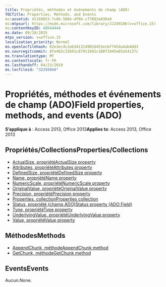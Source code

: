```yaml
---
title: Propriétés, méthodes et événements de champ (ADO)
TOCTitle: Properties, Methods, and Events
ms:assetid: 41169853-7c6b-500e-df6b-cf7083a930a9
ms:mtpsurl: https://msdn.microsoft.com/library/JJ249186(v=office.15)
ms:contentKeyID: 48544444
ms.date: 09/18/2015
mtps_version: v=office.15
localization_priority: Normal
ms.openlocfilehash: 62e3ecdc2ab341314902d453ecbf745da4ab4dd3
ms.sourcegitcommit: 8fe462c32b91c87911942c188f3445e85a54137c
ms.translationtype: MT
ms.contentlocale: fr-FR
ms.lasthandoff: 04/23/2019
ms.locfileid: "32293048"
---
```

# <a name="field-properties-methods-and-events-ado"></a><span data-ttu-id="88a4e-102">Propriétés, méthodes et événements de champ (ADO)</span><span class="sxs-lookup"><span data-stu-id="88a4e-102">Field properties, methods, and events (ADO)</span></span>

<span data-ttu-id="88a4e-103">**S’applique à** : Access 2013, Office 2013</span><span class="sxs-lookup"><span data-stu-id="88a4e-103">**Applies to**: Access 2013, Office 2013</span></span>

## <a name="propertiescollections"></a><span data-ttu-id="88a4e-104">Propriétés/Collections</span><span class="sxs-lookup"><span data-stu-id="88a4e-104">Properties/Collections</span></span>

- [<span data-ttu-id="88a4e-105">ActualSize, propriété</span><span class="sxs-lookup"><span data-stu-id="88a4e-105">ActualSize property</span></span>](actualsize-property-ado.md)
- [<span data-ttu-id="88a4e-106">Attributes, propriété</span><span class="sxs-lookup"><span data-stu-id="88a4e-106">Attributes property</span></span>](attributes-property-ado.md)
- [<span data-ttu-id="88a4e-107">DefinedSize, propriété</span><span class="sxs-lookup"><span data-stu-id="88a4e-107">DefinedSize property</span></span>](definedsize-property-ado.md)
- [<span data-ttu-id="88a4e-108">Name, propriété</span><span class="sxs-lookup"><span data-stu-id="88a4e-108">Name property</span></span>](name-property-ado.md)
- [<span data-ttu-id="88a4e-109">NumericScale, propriété</span><span class="sxs-lookup"><span data-stu-id="88a4e-109">NumericScale property</span></span>](numericscale-property-ado.md)
- [<span data-ttu-id="88a4e-110">OriginalValue, propriété</span><span class="sxs-lookup"><span data-stu-id="88a4e-110">OriginalValue property</span></span>](originalvalue-property-ado.md)
- [<span data-ttu-id="88a4e-111">Precision, propriété</span><span class="sxs-lookup"><span data-stu-id="88a4e-111">Precision property</span></span>](precision-property-ado.md)
- [<span data-ttu-id="88a4e-112">Properties, collection</span><span class="sxs-lookup"><span data-stu-id="88a4e-112">Properties collection</span></span>](properties-collection-ado.md)
- [<span data-ttu-id="88a4e-113">Status, propriété (champ ADO)</span><span class="sxs-lookup"><span data-stu-id="88a4e-113">Status property (ADO Field)</span></span>](status-property-ado-field.md)
- [<span data-ttu-id="88a4e-114">Type, propriété</span><span class="sxs-lookup"><span data-stu-id="88a4e-114">Type property</span></span>](type-property-ado.md)
- [<span data-ttu-id="88a4e-115">UnderlyingValue, propriété</span><span class="sxs-lookup"><span data-stu-id="88a4e-115">UnderlyingValue property</span></span>](underlyingvalue-property-ado.md)
- [<span data-ttu-id="88a4e-116">Value, propriété</span><span class="sxs-lookup"><span data-stu-id="88a4e-116">Value property</span></span>](value-property-ado.md)


## <a name="methods"></a><span data-ttu-id="88a4e-117">Méthodes</span><span class="sxs-lookup"><span data-stu-id="88a4e-117">Methods</span></span>

- [<span data-ttu-id="88a4e-118">AppendChunk, méthode</span><span class="sxs-lookup"><span data-stu-id="88a4e-118">AppendChunk method</span></span>](appendchunk-method-ado.md)
- [<span data-ttu-id="88a4e-119">GetChunk, méthode</span><span class="sxs-lookup"><span data-stu-id="88a4e-119">GetChunk method</span></span>](getchunk-method-ado.md)

## <a name="events"></a><span data-ttu-id="88a4e-120">Events</span><span class="sxs-lookup"><span data-stu-id="88a4e-120">Events</span></span>

<span data-ttu-id="88a4e-121">Aucun.</span><span class="sxs-lookup"><span data-stu-id="88a4e-121">None.</span></span>

